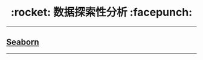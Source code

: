 <h1 align = "center">:rocket: 数据探索性分析 :facepunch:</h1>

---
## [Seaborn][2]







---
[2]: https://github.com/Jie-Yuan/2_DataMining/tree/master/1_DataExploration/3_Seaborn

